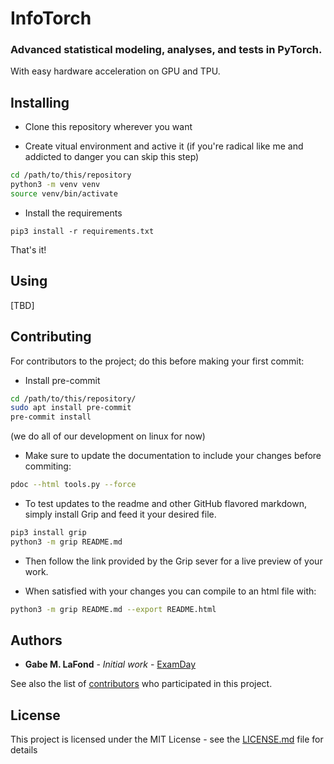 # InfoTorch
### Advanced statistical modeling, analyses, and tests in PyTorch.
With easy hardware acceleration on GPU and TPU.

## Installing
- Clone this repository wherever you want

- Create vitual environment and active it (if you're radical like me and addicted to danger you can skip this step)
```bash
cd /path/to/this/repository
python3 -m venv venv
source venv/bin/activate
```
- Install the requirements
```
pip3 install -r requirements.txt
```
That's it!

## Using
[TBD]

## Contributing
For contributors to the project; do this before making your first commit:

- Install pre-commit
```bash
cd /path/to/this/repository/
sudo apt install pre-commit
pre-commit install
```
(we do all of our development on linux for now)

- Make sure to update the documentation to include your changes before commiting:
```bash
pdoc --html tools.py --force
```

- To test updates to the readme and other GitHub flavored markdown, simply install Grip
and feed it your desired file.
```bash
pip3 install grip
python3 -m grip README.md
```

- Then follow the link provided by the Grip sever for a live preview of your work.

- When satisfied with your changes you can compile to an html file with:
```bash
python3 -m grip README.md --export README.html
```


## Authors
* **Gabe M. LaFond** - *Initial work* - [ExamDay](https://github.com/ExamDay)

See also the list of [contributors](https://github.com/ExamDay/InfoTorch/contributors) who participated in this project.

## License
This project is licensed under the MIT License - see the [LICENSE.md](LICENSE.md) file for details

